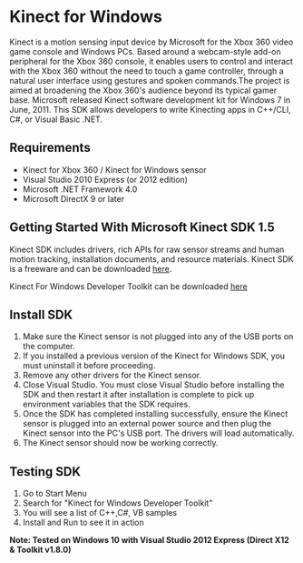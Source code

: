 # Kinect for Windows

Kinect is a motion sensing input device by Microsoft for the Xbox 360 video game console and  Windows PCs. Based around a webcam-style add-on peripheral for the Xbox 360 console, it  enables users to control and interact with the Xbox 360 without the need to touch a game  controller, through a natural user interface using gestures and spoken commands.The project is  aimed at broadening the Xbox 360's audience beyond its typical gamer base. Microsoft released  Kinect software development kit for Windows 7 in June, 2011. This SDK allows developers to 
write Kinecting apps in C++/CLI, C#, or Visual Basic .NET.

## Requirements

- Kinect for Xbox 360 / Kinect for Windows sensor
- Visual Studio 2010 Express (or 2012 edition)
- Microsoft .NET Framework 4.0 
- Microsoft DirectX 9 or later

## Getting Started With Microsoft Kinect SDK 1.5

Kinect SDK includes drivers, rich APIs for raw sensor streams and human motion tracking,  installation documents, and resource materials. Kinect SDK is a freeware and can be  downloaded [here](http://www.softpedia.com/progDownload/Kinect-SDK-Download-190054.html). 

Kinect For Windows Developer Toolkit can be downloaded [here](http://www.softpedia.com/progDownload/Kinect-for-Windows-Developer-Toolkit-Download-217211.html) 

## Install SDK

1. Make sure the Kinect sensor is not plugged into any of the USB ports on the computer.
2. If you installed a previous version of the Kinect for Windows SDK, you must uninstall it before proceeding.
3. Remove any other drivers for the Kinect sensor.
4. Close Visual Studio. You must close Visual Studio before installing the SDK and then restart it after installation is complete to pick up environment variables that the SDK requires.
5. Once the SDK has completed installing successfully, ensure the Kinect sensor is plugged into an external power source and then plug the Kinect sensor into the PC's USB port. The drivers will load automatically.
6. The Kinect sensor should now be working correctly.

## Testing SDK

1. Go to Start Menu  
2. Search for "Kinect for Windows Developer Toolkit"
3. You will see a list of C++,C#, VB samples
4. Install and Run to see it in action

**Note: Tested on Windows 10 with Visual Studio 2012 Express (Direct X12 & Toolkit v1.8.0)**
